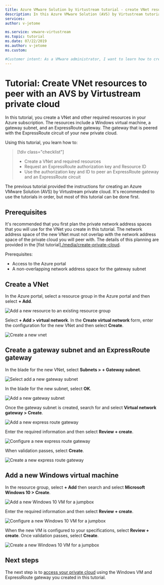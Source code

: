 ```yaml
---
title: Azure VMware Solution by Virtustream tutorial - create VNet resources
description: In this Azure VMware Solution (AVS) by Virtustream tutorial, you create a VNet and resources to connect to peer with a private cloud ExpressRoute circuit.
services: 
author: v-jetome

ms.service: vmware-virtustream
ms.topic: tutorial
ms.date: 07/22/2019
ms.author: v-jetome
ms.custom: 

#Customer intent: As a VMware administrator, I want to learn how to create resources in a VNet that are used to peer with an ExpressRoute circuit of a private cloud.
---
```


# Tutorial: Create VNet resources to peer with an AVS by Virtustream private cloud

In this tutorial, you create a VNet and other required resources in your Azure subscription. The resources include a Windows virtual machine, a gateway subnet, and an ExpressRoute gateway. The gateway that is peered with the ExpressRoute circuit of your new private cloud.

Using this tutorial, you learn how to:

> [!div class="checklist"]
> * Create a VNet and required resources
> * Request an ExpressRoute authorization key and Resource ID
> * Use the authorization key and ID to peer an ExpressRoute gateway and an ExpressRoute circuit

The previous tutorial provided the instructions for creating an Azure VMware Solution (AVS) by Virtustream private cloud. It's recommended to use the tutorials in order, but most of this tutorial can be done first.

## Prerequisites

It's recommended that you first plan the private network address spaces that you will use for the VNet you create in this tutorial. The network address space of the new VNet must not overlap with the network address space of the private cloud you will peer with. The details of this planning are provided in the [fist tutorial][./media/create-private-cloud](create-private-cloud-tutorial.md).

Prerequisites:
- Access to the Azure portal
- A non-overlapping network address space for the gateway subnet

## Create a VNet

In the Azure portal, select a resource group in the Azure portal and then select **+ Add**.

![Add a new resource to an existing resource group](./media/create-vnet-resources/ss1-pc1-service-rg.png)

Select **+ Add > virtual network**. In the **Create virtual network** form, enter the configuration for the new VNet and then select **Create**.

![Create a new vnet](./media/create-vnet-resources/ss2-create-service-vnet.png)

## Create a gateway subnet and an ExpressRoute gateway

In the blade for the new VNet, select **Subnets > + Gateway subnet**.

![Select add a new gateway subnet](./media/create-vnet-resources/ss3-add-gateway-subnet.png)

In the blade for the new subnet, select **OK**.

![Add a new gateway subnet](./media/create-vnet-resources/ss4-create-gatewaysubnet.png)

Once the gateway subnet is created, search for and select **Virtual network gateway > Create**.

![Add a new express route gateway](./media/create-vnet-resources/ss5-azure-vng-create.png)

Enter the required information and then select **Review + create**.
 
![Configure a new express route gateway](./media/create-vnet-resources/ss6-create-ergw-form.png)

When validation passes, select **Create**.

![Create a new express route gateway](./media/create-vnet-resources/ss7-create-ergw-submit.png)

## Add a new Windows virtual machine

In the resource group, select **+ Add** then search and select **Microsoft Windows 10 > Create**.

![Add a new Windows 10 VM for a jumpbox](./media/create-vnet-resources/ss8-azure-w10vm-create.png)

Enter the required information and then select **Review + create**.

![Configure a new Windows 10 VM for a jumpbox](./media/create-vnet-resources/ss9-basic-wjb01.png)

When the new VM is configured to your specifications, select **Review + create**. Once validation passes, select **Create**.

![Create a new Windows 10 VM for a jumpbox](./media/create-vnet-resources/ss11-review-create-wjb01.png)

## Next steps

The next step is to [access your private cloud](tutorials-access-private-cloud.md) using the Windows VM and ExpressRoute gateway you created in this tutorial.

<!-- LINKS - external-->
[resource provider]: https://docs.microsoft.com/en-us/azure/azure-resource-manager/resource-manager-supported-services
[enable Global Reach]: https://docs.microsoft.com/en-us/azure/expressroute/expressroute-howto-set-global-reach-cli#enable-connectivity-between-expressroute-circuits-in-different-azure-subscriptions

<!-- LINKS - internal -->
